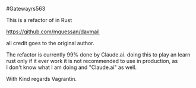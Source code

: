 #Gatewayrs563

This is a refactor of in Rust

https://github.com/mguessan/davmail

all credit goes to the original author.

The refactor is currently 99% done by Claude.ai.
doing this to play an learn rust only
if it ever work it is not recommended to use in production, as I don't know what I am doing and "Claude.ai" as well.

With Kind regards
Vagrantin.
